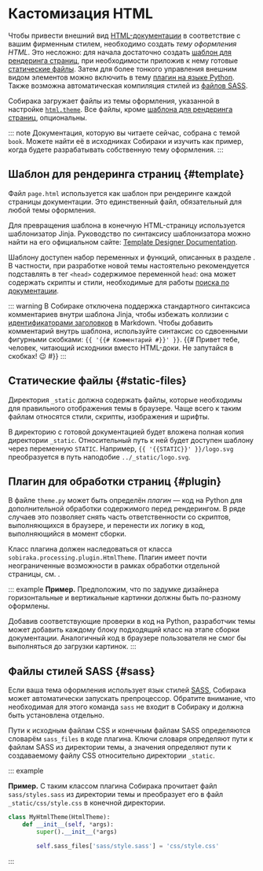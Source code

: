 # Кастомизация HTML

Чтобы привести внешний вид [HTML-документации](../3-run/1-html.md) в соответствие с вашим фирменным стилем, необходимо создать _тему оформления HTML_. Это несложно: для начала достаточно создать [шаблон для рендеринга страниц](#template), при необходимости приложив к нему готовые [статические файлы](#static-files). Затем для более тонкого управления внешним видом элементов можно включить в тему [плагин на языке Python](#plugin). Также возможна автоматическая компиляция стилей из [файлов SASS](#sass).

Собирака загружает файлы из темы оформления, указанной в настройке [`html.theme`](../5-reference/1-configuration.md#volume.html.theme). Все файлы, кроме [шаблона для рендеринга страниц](#template), опциональны.

::: note
Документация, которую вы читаете сейчас, собрана с темой `book`. Можете найти её в исходниках Собираки и изучить как пример, когда будете разрабатывать собственную тему оформления.
:::

## Шаблон для рендеринга страниц {#template}

Файл `page.html` используется как шаблон при рендеринге каждой страницы документации. Это единственный файл, обязательный для любой темы оформления.

Для превращения шаблона в конечную HTML-страницу используется шаблонизатор Jinja. Руководство по синтаксису шаблонизатора можно найти на его официальном сайте: [Template Designer Documentation](https://jinja.palletsprojects.com/en/3.1.x/templates/).

Шаблону доступен набор переменных и функций, описанных в разделе [](../5-reference/3-template-api.md). В частности, при разработке новой темы настоятельно рекомендуется подставлять в тег `<head>` содержимое переменной `head`: она может содержать скрипты и стили, необходимые для работы [поиска по документации](../1-overview/04-search.md).

::: warning
В Собираке отключена поддержка стандартного синтаксиса комментариев внутри шаблона Jinja, чтобы избежать коллизии с [идентификаторами заголовков](https://pandoc.org/MANUAL.html#extension-header_attributes) в Markdown. Чтобы добавить комментарий внутрь шаблона, используйте синтаксис со сдвоенными фигурными скобками: `{{ '{{# Комментарий #}}' }}`. {{# Привет тебе, человек, читающий исходники вместо HTML-доки. Не запутайся в скобках! 😉 #}}
:::

## Статические файлы {#static-files}

Директория `_static` должна содержать файлы, которые необходимы для правильного отображения темы в браузере. Чаще всего к таким файлам относятся стили, скрипты, изображения и шрифты.

В директорию с готовой документацией будет вложена полная копия директории `_static`. Относительный путь к ней будет доступен шаблону через переменную `STATIC`. Например, `{{ '{{STATIC}}' }}/logo.svg` преобразуется в путь наподобие `../_static/logo.svg`.

## Плагин для обработки страниц {#plugin}

В файле `theme.py` может быть определён _плагин_ — код на Python для дополнительной обработки содержимого перед рендерингом. В ряде случаев это позволяет снять часть ответственности со скриптов, выполняющихся в браузере, и перенести их логику в код, выполняющийся в момент сборки.

Класс плагина должен наследоваться от класса `sobiraka.processing.plugin.HtmlTheme`. Плагин имеет почти неограниченные возможности в рамках обработки отдельной страницы, см. [](../5-reference/4-plugin-api.md).

::: example
**Пример.** Предположим, что по задумке дизайнера горизонтальные и вертикальные картинки должны быть по-разному оформлены.

Добавив соответствующие проверки в код на Python, разработчик темы может добавить каждому блоку подходящий класс на этапе сборки документации. Аналогичный код в браузере пользователя не смог бы выполняться до загрузки картинок.
:::

## Файлы стилей SASS {#sass}

Если ваша тема оформления использует язык стилей [SASS](https://sass-lang.com/), Собирака может автоматически запускать препроцессор. Обратите внимание, что необходимая для этого команда `sass` не входит в Собираку и должна быть установлена отдельно.

Пути к исходным файлам CSS и конечным файлам SASS определяются словарём `sass_files` в коде плагина. Ключи словаря определяют пути к файлам SASS из директории темы, а значения определяют пути к создаваемому файлу CSS относительно директории `_static`.

::: example

**Пример.** С таким классом плагина Собирака прочитает файл `sass/styles.sass` из директории темы и преобразует его в файл `_static/css/style.css` в конечной директории.

```python
class MyHtmlTheme(HtmlTheme):
    def __init__(self, *args):
        super().__init__(*args)

        self.sass_files['sass/style.sass'] = 'css/style.css'
```

:::